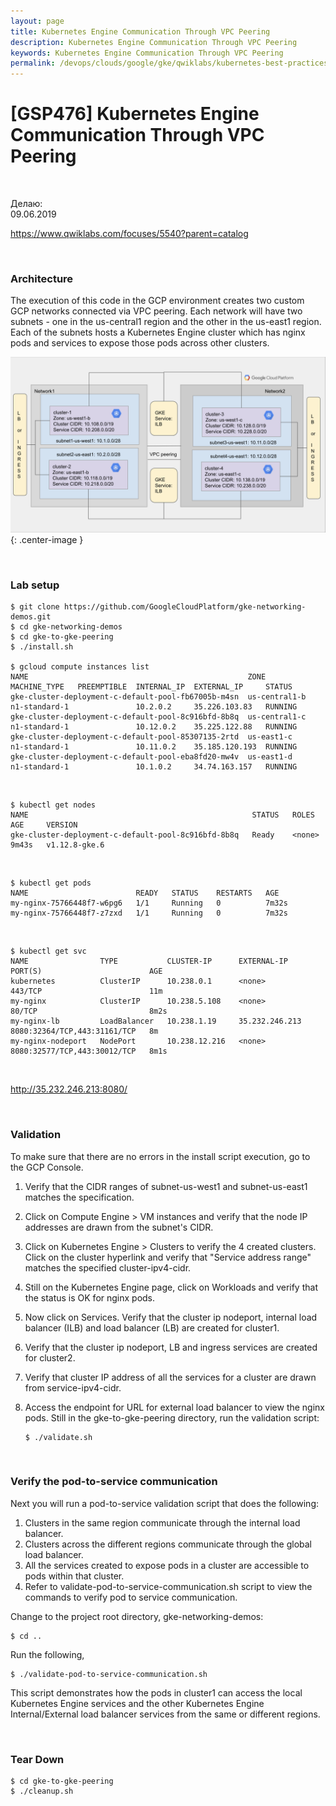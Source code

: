```yaml
---
layout: page
title: Kubernetes Engine Communication Through VPC Peering
description: Kubernetes Engine Communication Through VPC Peering
keywords: Kubernetes Engine Communication Through VPC Peering
permalink: /devops/clouds/google/gke/qwiklabs/kubernetes-best-practices-security/kubernetes-engine-communication-through-vpc-peering/
---
```


# [GSP476] Kubernetes Engine Communication Through VPC Peering

<br/>

Делаю:  
09.06.2019

https://www.qwiklabs.com/focuses/5540?parent=catalog

<br/>

### Architecture

The execution of this code in the GCP environment creates two custom GCP networks connected via VPC peering. Each network will have two subnets - one in the us-central1 region and the other in the us-east1 region. Each of the subnets hosts a Kubernetes Engine cluster which has nginx pods and services to expose those pods across other clusters.

![Kubernetes Engine Communication Through VPC Peering](/img/devops/clouds/google/gke/qwiklabs/kubernetes-best-practices-security/kubernetes-engine-communication-through-vpc-peering/pic1.png 'Kubernetes Engine Communication Through VPC Peering'){: .center-image }

<br>

### Lab setup

    $ git clone https://github.com/GoogleCloudPlatform/gke-networking-demos.git
    $ cd gke-networking-demos
    $ cd gke-to-gke-peering
    $ ./install.sh

    $ gcloud compute instances list
    NAME                                                 ZONE           MACHINE_TYPE   PREEMPTIBLE  INTERNAL_IP  EXTERNAL_IP     STATUS
    gke-cluster-deployment-c-default-pool-fb67005b-m4sn  us-central1-b  n1-standard-1               10.2.0.2     35.226.103.83   RUNNING
    gke-cluster-deployment-c-default-pool-8c916bfd-8b8q  us-central1-c  n1-standard-1               10.12.0.2    35.225.122.88   RUNNING
    gke-cluster-deployment-c-default-pool-85307135-2rtd  us-east1-c     n1-standard-1               10.11.0.2    35.185.120.193  RUNNING
    gke-cluster-deployment-c-default-pool-eba8fd20-mw4v  us-east1-d     n1-standard-1               10.1.0.2     34.74.163.157   RUNNING

<br/>

    $ kubectl get nodes
    NAME                                                  STATUS   ROLES    AGE     VERSION
    gke-cluster-deployment-c-default-pool-8c916bfd-8b8q   Ready    <none>   9m43s   v1.12.8-gke.6

<br/>

    $ kubectl get pods
    NAME                        READY   STATUS    RESTARTS   AGE
    my-nginx-75766448f7-w6pg6   1/1     Running   0          7m32s
    my-nginx-75766448f7-z7zxd   1/1     Running   0          7m32s

<br/>

    $ kubectl get svc
    NAME                TYPE           CLUSTER-IP      EXTERNAL-IP      PORT(S)                        AGE
    kubernetes          ClusterIP      10.238.0.1      <none>           443/TCP                        11m
    my-nginx            ClusterIP      10.238.5.108    <none>           80/TCP                         8m2s
    my-nginx-lb         LoadBalancer   10.238.1.19     35.232.246.213   8080:32364/TCP,443:31161/TCP   8m
    my-nginx-nodeport   NodePort       10.238.12.216   <none>           8080:32577/TCP,443:30012/TCP   8m1s

<br/>

http://35.232.246.213:8080/

<br/>

### Validation

To make sure that there are no errors in the install script execution, go to the GCP Console.

1.  Verify that the CIDR ranges of subnet-us-west1 and subnet-us-east1 matches the specification.
2.  Click on Compute Engine > VM instances and verify that the node IP addresses are drawn from the subnet's CIDR.
3.  Click on Kubernetes Engine > Clusters to verify the 4 created clusters. Click on the cluster hyperlink and verify that "Service address range" matches the specified cluster-ipv4-cidr.
4.  Still on the Kubernetes Engine page, click on Workloads and verify that the status is OK for nginx pods.
5.  Now click on Services. Verify that the cluster ip nodeport, internal load balancer (ILB) and load balancer (LB) are created for cluster1.
6.  Verify that the cluster ip nodeport, LB and ingress services are created for cluster2.
7.  Verify that cluster IP address of all the services for a cluster are drawn from service-ipv4-cidr.
8.  Access the endpoint for URL for external load balancer to view the nginx pods.
    Still in the gke-to-gke-peering directory, run the validation script:

        $ ./validate.sh

<br/>

### Verify the pod-to-service communication

Next you will run a pod-to-service validation script that does the following:

1. Clusters in the same region communicate through the internal load balancer.
2. Clusters across the different regions communicate through the global load balancer.
3. All the services created to expose pods in a cluster are accessible to pods within that cluster.
4. Refer to validate-pod-to-service-communication.sh script to view the commands to verify pod to service communication.

Change to the project root directory, gke-networking-demos:

    $ cd ..

Run the following,

    $ ./validate-pod-to-service-communication.sh

This script demonstrates how the pods in cluster1 can access the local Kubernetes Engine services and the other Kubernetes Engine Internal/External load balancer services from the same or different regions.

<br/>

### Tear Down

    $ cd gke-to-gke-peering
    $ ./cleanup.sh
